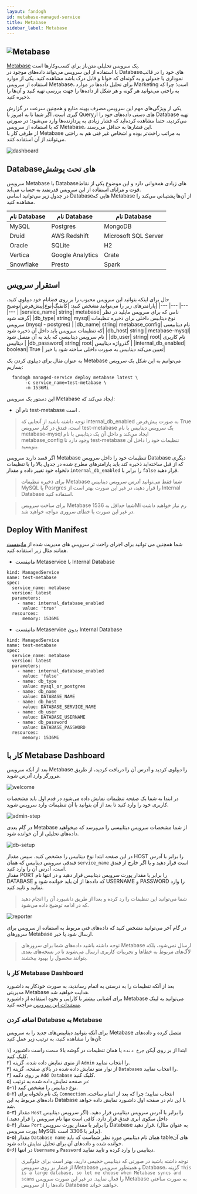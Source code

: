 ```yaml
---
layout: fandogh
id: metabase-managed-service
title: Metabase
sidebar_label: Metabase
---
```



## ![Metabase](/img/docs/metabase-managed-service.png "Metabase")

[Metabase](https://metabase.com) یک سرویس تحلیلی متن‌باز برای کسب‌و‌کارها است.\
با استفاده از این سرویس می‌تواند داده‌های موجود در Database‌های خود را در قالب نموداری یا جدولی و به گونه‌ای که خوانا و قابل درک باشد مشاهده کنید. یکی از موارد استفاده از سرویس Metabase، برای تحلیل داده‌ها در موارد Marketing است؛ چرا که به راحتی می‌توانید هر گونه و هر شکل از داده‌ها را جهت بررسی تهیه کنید و آن‌ها را ذخیره کنید.<br/>

یکی از ویژگی‌های مهم این سرویس مصرف بهینه منابع و همچنین سرعت در گزارش گیری است. اگر شما تا به امروز با Queryهای دستی داده‌های خود را از Database تهیه می‌کردید، حتما مشاهده کرده‌اید که فشار زیادی به پردازنده‌ها وارد می‌شود؛ در صورتی که با استفاده از سرویس Metabase، این فشارها به حداقل می‌رسند. <br/>
از طرفی کار با Metabase به مراتب راحت‌تر بوده و اشخاص غیر فنی هم به راحتی می‌توانند از آن استفاده کنند.

![dashboard](/img/docs/metabase-homepage-dashboard.png "dashboard")

## Databaseهای تحت پوشش
سرویس Metabase با Databaseهای زیادی همخوانی دارد و این موضوع یکی از نقاط قوت و مزایای استفاده از این سرویس قدرتمند به حساب می‌آید.\
در جدول زیر می‌توانید اسامی Databaseهایی که Metabase از آن‌ها پشتیبانی می‌کند را مشاهده کنید.

|نام Database|نام Database|نام Database|
|---	|---	|---	|
| MySQL | Postgres | MongoDB |
| Druid|  AWS Redshift | Microsoft SQL Server |
| Oracle | SQLite | H2 |
| Vertica | Google Analytics | Crate |
| Snowflake | Presto | Spark |

## استقرار سرویس

حال برای اینکه بتوانید این سرویس محبوب را بر روی فضانام خود دیپلوی کنید، پارامتر‌های زیر را می‌توانید مشخص کنید:
|کانفیگ|نوع|پیش‌فرض|توضیح|
|---	|---	|---	|---	|
|service_name| string| metabase| نامی که برای سرویس مایلید در نظر گرفته شود|
|db_type| string| mysql| نوع دیتابیس داخلی برای ذخیره تنظیمات سرویس (mysql - postgres) |
|db_name| string| metabase_config| نام دیتابیسی که تنظیمات سرویس باید داخل آن ذخیره شود|
|db_host| string | metabase-mysql| نام سرویس دیتابیسی که باید به آن متصل شود |
|db_user| string| root| نام کاربری دیتابیس |
|db_password| string| root| گذرواژه دیتابیس |
|internal_db_enabled| boolean| True | تعیین می‌کند دیتابیس به صورت داخلی ساخته شود یا خیر|

به عنوان مثال برای دیپلوی کردن یک Metabase می‌توانیم به این شکل یک سرویس بسازیم:
```
  fandogh managed-service deploy metabase latest \
       -c service_name=test-metabase \
       -m 1536Mi
```
این دستور یک سرویس Metabase ایجاد می‌کند که:
* نام آن test-metabase است .

> توجه داشته باشید از آنجایی که internal_db_enabled به صورت پیش‌فرض True است، فندق در کنار سرویس test-metabase یک سرویس دیتابیس با نام metabase-mysql ایجاد می‌کند و داخل آن یک دیتابیس با نام metabase_config وجود دارد تا test-metabase تنظیمات خود را داخل آن بنویسید.

اگر قصد دارید سرویس Metabase تنظیمات خود را داخل سرویس Database دیگری که از قبل ساخته‌اید ذخیره کند باید پارامتر‌های مطرح شده در جدول بالا را با تنظیمات دلخواه خود تغییر داده و مقدار `internal_db_enabled` را برابر با `false` قرار دهید.

> برای ذخیره تنظیمات ‌Metabase شما فقط می‌توانید آدرس سرویس دیتابیس MySQL یا Posrgres را قرار دهید، در غیر این صورت بهتر است از Internal Database استفاده کنید.

> برای ساخت سرویس Metabase شما حداقل به 1536Mi رم نیاز خواهید داشت در غیر این صورت با خطای سروری مواجه خواهید شد.

## Deploy With Manifest

شما همچنین می توانید برای اجرای راحت تر سرویس های مدیریت شده از [مانیفست](https://docs.fandogh.cloud/docs/service-manifest.html) همانند مثال زیر استفاده کنید.

- مانیفست Metaservice با Internal Database
```
kind: ManagedService
name: test-metabase
spec:
  service_name: metabase
  version: latest
  parameters:
    - name: internal_database_enabled
      value: 'true'
  resources:
      memory: 1536Mi
```
- مانیفست Metaservice بدون Internal Database

```
kind: ManagedService
name: test-metabase
spec:
  service_name: metabase
  version: latest
  parameters:
    - name: internal_database_enabled
      value: 'false'
    - name: db_type
      value: mysql_or_postgres
    - name: db_name
      value: DATABASE_NAME
    - name: db_host
      value: DATABASE_SERVICE_NAME
    - name: db_user
      value: DATABASE_USERNAME
    - name: db_password
      value: DATABASE_PASSWORD
  resources:
      memory: 1536Mi
```

## کار با Metabase Dashboard

بعد از آنکه سرویس Metabase را دیپلوی کردید و آدرس آن را دریافت کردید، از طریق مرورگر وارد آدرس شوید.

![welcome](/img/docs/metabase-step-zero.png "welcome")

در ابتدا به شما یک صفحه تنظیمات نمایش داده می‌شود در قدم اول باید مشخصات کاربری خود را وارد کنید تا بعد از آن بتوانید با آن تنظیمات وارد سرویس شوید.

![admin-step](/img/docs/metabase-step-one.png "admin-step")


در گام بعدی Metabase از شما مشخصات سرویس دیتابیسی را می‌پرسد که میخواهید داده‌های تحلیلی از آن خوانده شود.

![db-setup](/img/docs/metabase-step-two.png "db-setup")

در این صفحه ابتدا نوع دیتابیس را مشخص کنید. سپس مقدار HOST را برابر با آدرس فندقی سرویس دیتابیس که همان `service_name` است قرار دهید و یا اگر خارج از فندق است، آدرس آن را وارد کنید.\
مقدار PORT را برابر یا مقدار پورت سرویس دیتابیس قرار دهید و در انتها نام DATABASE که داده‌ها از آن باید خوانده شود و USERNAME و PASSWORD را وارد نمایید و تایید کنید.

> شما می‌توانید این تنظیمات را رد کرده و بعدا از طریق داشبورد آن را انجام دهید که در ادامه توضیح داده می‌شود.

![reporter](/img/docs/metabase-step-three.png "reporter")

در گام آخر می‌توانید مشخص کنید که داده‌های فنی مربوط به استفاده از سرویس برای سرور‌های Metabase ارسال شود یا خیر.

> توجه داشته باشید داده‌های شما برای سرور‌های Metabase ارسال نمی‌شود، بلکه لاگ‌های مربوط به خطاها و تجربیات کاربری ارسال می‌شوند تا در نسخه‌های بعدی بتوانند محصول را بهبود ببخشند.

### کار با Metabase Dashboard

بعد از آنکه تنظیمات را به درستی به اتمام رساندید، به صورت خودکار به داشبورد مدیریتی Metabase هدایت خواهید شد.\
برای آشنایی بیشتر با کارایی و نحوه استفاده از داشبورد Metabase می‌توانید به لینک [مستندات این سرویس](https://metabase.com/docs/latest/getting-started.html) مراجعه کنید.


### اضافه کردن Database به Metabase

برای آنکه بتوانید دیتابیس‌های جدید را به سرویس Metabase متصل کرده و داده‌های آن‌ها را مشاهده کنید، به ترتیب زیر عمل کنید:

۱) ابتدا از بر روی آیکن `چرخ دنده` یا همان تنظیمات در گوشه بالا سمت راست داشبورد کلیک کنید.\
۲) از منوی نمایش داده شده، گزینه `Admin` را انتخاب نمایید.\
۳) از نوار منو نمایش داده شده در بالای صفحه، گزینه `Databases` را انتخاب نمایید.\
۴) بر روی دکمه `Add Database` کلیک کنید.\
۵) در صفحه نمایش داده شده به ترتیب:\
۵-۱) نوع دیتابیس را مشخص کنید.\
۵-۲) یک نام دلخواه برای `Connection` انتخاب نمایید؛ چرا که بعد از اتمام ساخت، داده‌‌های مربوط به این Database  با این نام در صفحه اول داشبورد نمایش داده خواهد شد.\
۵-۳) مقدار `Host` را برابر با آدرس سرویس دیتابیس قرار دهید. (اگر سرویس دیتابیس داخل سکوی ابری فندق قرار دارد، کافی‌ است تنها نام سرویس را قرار دهید.)\
۵-۴) مقدار `Port` را برابر با مقدار پورت سرویس Database قرار دهید. (به عنوان مثال پورت سرویس MySQL برابر با 3306 است).\
۵-۵) مقدار `Database name` همان نام دیتابیس مورد نظر شماست که باید tableهای آن خوانده شده و داده‌های آن برای تحلیل نمایش داده شود.\
۵-۶) در انتها `Username` و `Password` دیتابیس را وارد کرده و تایید نمایید.

> توجه داشته باشید در صورتی که دیتابیس حجیمی دارید، بهتر است برای جلوگیری از فشار بر روی سرویس Metabase و همینطور سرویس Database، گزینه `This is a large database, so let me choose when Metabase syncs and scans` را فعال نمایید. در غیر این صورت سرویس Metabase به صورت ساعتی داده‌ها را از سرویس Database خواهند خواند.


